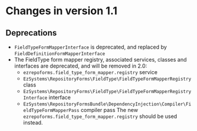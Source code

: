 # Changes in version 1.1

## Deprecations
- `FieldTypeFormMapperInterface` is deprecated, and replaced by `FieldDefinitionFormMapperInterface`
- The FieldType form mapper registry, associated services, classes and interfaces are deprecated, and will be removed
  in 2.0:
    - `ezrepoforms.field_type_form_mapper.registry` service
    - `EzSystems\RepositoryForms\FieldType\FieldTypeFormMapperRegistry` class
    - `EzSystems\RepositoryForms\FieldType\FieldTypeFormMapperRegistryInterface` interface
    - `EzSystems\RepositoryFormsBundle\DependencyInjection\Compiler\FieldTypeFormMapperPass` compiler pass
  The new `ezrepoforms.field_type_form_mapper.registry` should be used instead.

